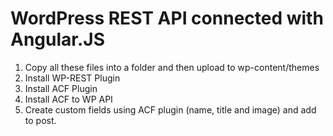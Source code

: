 # WordPress REST API connected with Angular.JS
1. Copy all these files into a folder and then upload to wp-content/themes
2. Install WP-REST Plugin
3. Install ACF Plugin
4. Install ACF to WP API
5. Create custom fields using ACF plugin (name, title and image) and add to post.
